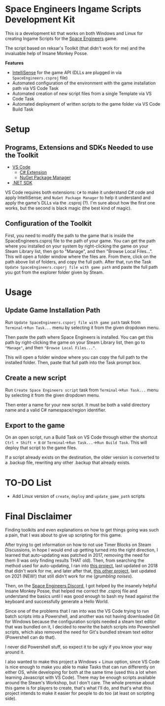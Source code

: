 # Space Engineers Ingame Scripts Development Kit

This is a development kit that works on both Windows and Linux for creating Ingame Scripts for the [Space Engineers](https://www.spaceengineersgame.com) game.

The script based on reksar's Toolkit (that didn't work for me) and the invaluable help of Insane Monkey Posse.

**Features**
* [IntelliSense](https://code.visualstudio.com/docs/editor/intellisense) for the game API (DLLs are plugged in via `SpaceEngineers.csproj` file)
* Automated configuration of the environment with the game installation path via VS Code Task
* Automated creation of new script files from a single Template via VS Code Task
* Automated deployment of written scripts to the game folder via VS Code Build Task

# Setup

## Programs, Extensions and SDKs Needed to use the Toolkit

* [VS Code](https://code.visualstudio.com/)
  * [C# Extension](https://marketplace.visualstudio.com/items?itemName=ms-dotnettools.csharp)
  * [NuGet Package Manager](https://marketplace.visualstudio.com/items?itemName=jmrog.vscode-nuget-package-manager)
* [.NET SDK](https://dotnet.microsoft.com/)

VS Code requires both extensions: `C#` to make it understand C# code and apply IntelliSense; and `NuGet Package Manager` to help it understand and apply the game's DLLs via the .csproj (?).
I'm sure about how the first one works, but the second is black magic (the best kind of magic).

## Configuration of the Toolkit

First, you need to modify the path to the game that is inside the SpaceEngineers.csproj file to the path of your game.
You can get the path where you installed on your system by right-clicking the game on your Steam Library list, then go to "Manage", and then "Browse Local Files...".
This will open a folder window where the files are. From there, click on the path above list of folders, and copy the full path.
After that, run the Task `Update SpaceEngineers.csporj file with game path` and paste the full path you got from the explorer folder given by Steam.

# Usage

## Update Game Installation Path

Run `Update SpaceEngineers.csporj file with game path` task from `Terminal`->`Run Task...` menu by selecting it from the given dropdown menu.

Then paste the path where Space Engineers is installed. You can get this path by right-clicking the game on your Steam Library list, then go to `"Manage"`, and then `"Browse Local Files..."`.

This will open a folder window where you can copy the full path to the installed folder. Then, paste that full path into the Task prompt box.

## Create a new script

Run `Create Space Engineers script` task from `Terminal`->`Run Task...` menu by selecting it from the given dropdown menu.

Then enter a name for your new script. It must be both a valid directory name and a valid C# namespace/region identifier.

## Export to the game

On an open script, run a Build Task on VS Code through either the shortcut `Ctrl + Shift + B` or `Terminal`->`Run Task...`->`Run Build Task`. This will deploy that script to the game files.

If a script already exists on the destination, the older version is converted to a .backup file, rewriting any other .backup that already exists.

# TO-DO List

* Add Linux version of `create`, `deploy` and `update_game_path` scripts

# Final Disclaimer

Finding toolkits and even explanations on how to get things going was such a pain, that I was about to give up scripting for this game.

After trying to get information on how to not use Timer Blocks on Steam Discussions, in hope I would end up getting turned into the right direction, I learned that auto-updating was patched in 2017, removing the need for them (I was only finding results THAT old).
Then, from searching the method used for auto-updating, I ran into [this project](https://github.com/gregretkowski/VSC-SE), last updated on 2018 that didn't work for me, and later after that, [this other project](https://github.com/reksar/SpaceEngineers), last updated on 2021 (NEW!) that still didn't work for me (*grumbling noises*).

Then, on the [Space Engineers Discord](https://discord.com/invite/keenswh), I got helped by the insanely helpful Insane Monkey Posse, that helped me correct the .csproj file and understand the basics until I was good enough to bash my head against the keyboard and successfully  generate a Hello World.

Since one of the problems that I ran into was the VS Code trying to run batch scripts into a Powershell, and another was not having downloaded Git for Windows because the configuration scripts needed a steam text editor that was bundled on it, I decided to rewrite the batch scripts into Powershell scripts, which also removed the need for Git's bundled stream text editor (Powershell can do that).

I never did Powershell stuff, so expect it to be ugly if you know your way around it.

I also wanted to make this project a Windows + Linux option, since VS Code is nice enough to make you able to make Tasks that can run differently on either OS, while developing for both at the same time (used this a lot when learning Javascript with VS Code).
There may be enough scripts available around the Steam's Workshop, but I don't care. The whole premise about this game is for players to create, that's what I'll do, and that's what this project intends to make it easier for people to do too (at least on scripting side).
